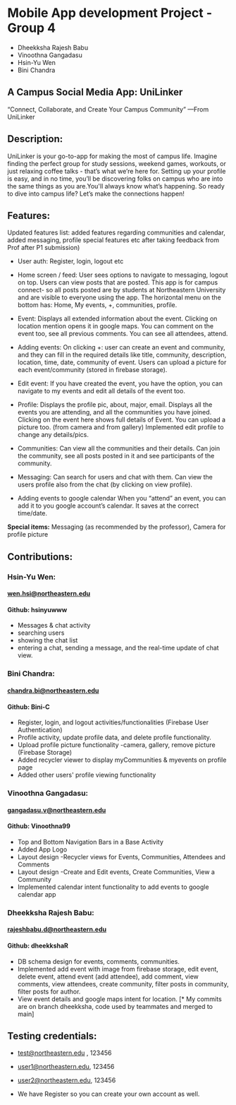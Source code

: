 # Mobile App development Project - Group 4

- Dheekksha Rajesh Babu
- Vinoothna Gangadasu
- Hsin-Yu Wen
- Bini Chandra

## A Campus Social Media App: UniLinker
“Connect, Collaborate, and Create Your Campus Community” —From UniLinker

## Description: 

UniLinker is your go-to-app for making the most of campus life. Imagine finding the perfect group for study sessions, weekend games, workouts, or just relaxing coffee talks - that’s what we’re here for. Setting up your profile is easy, and in no time, you’ll be discovering folks on campus who are into the same things as you are.You'll always know what’s happening. So ready to dive into campus life?
Let’s make the connections happen!


## Features:
Updated features list: added features regarding communities and calendar, added messaging, profile special features etc after taking feedback from Prof after P1 submission)

* User auth:
Register, login, logout etc

* Home screen / feed: 
User sees options to navigate to messaging, logout on top.
Users can view posts that are posted. This app is for campus connect- so all posts posted are by students at Northeastern University and are visible to everyone using the app.
The horizontal menu on the bottom has: Home, My events, +, communities, profile.

* Event:
Displays all extended information about the event.
Clicking on location mention opens it in google maps.
You can comment on the event too, see all previous comments.
You can see all attendees, attend.

* Adding events:
On clicking +: user can create an event and community, and they can fill in the required details like title, community, description, location, time, date, community of event. Users can upload a picture for each event/community (stored in firebase storage).

* Edit event:
If you have created the event, you have the option, you can navigate to my events and edit all details of the event too.

* Profile:
Displays the profile pic, about, major, email.
Displays all the events you are attending, and all the communities you have joined.
Clicking on the event here shows full details of Event.
You can upload a picture too. (from camera and from gallery)
Implemented edit profile to change any details/pics.
 
* Communities:
Can view all the communities and their details.
Can join the community, see all posts posted in it and see participants of the community.

* Messaging:
Can search for users and chat with them.
Can view the users profile also from the chat (by clicking on view profile).

* Adding events to google calendar
When you “attend” an event, you can add it to you google account’s calendar. It saves at the correct time/date. 


**Special items:**
Messaging (as recommended by the professor), 
Camera for profile picture


## Contributions: 

### **Hsin-Yu Wen:**
#### wen.hsi@northeastern.edu
#### Github: hsinyuwww
  
- Messages & chat activity
- searching users 
- showing the chat list
- entering a chat, sending a message, and the real-time update of chat view.

### **Bini Chandra:**
#### chandra.bi@northeastern.edu
#### Github: Bini-C
- Register, login, and logout activities/functionalities (Firebase User Authentication)
- Profile activity, update profile data, and delete profile functionality.
- Upload profile picture functionality -camera, gallery, remove picture (Firebase Storage)
- Added recycler viewer to display myCommunities & myevents on profile page
- Added other users' profile viewing functionality

### **Vinoothna Gangadasu:**
#### gangadasu.v@northeastern.edu
#### Github: Vinoothna99
- Top and Bottom Navigation Bars in a Base Activity 
- ⁠Added App Logo
- ⁠Layout design -Recycler views for Events, Communities, Attendees and Comments
- ⁠Layout design -Create and Edit events, Create Communities, View a Community
- ⁠Implemented calendar intent functionality to add events to google calendar app

### **Dheekksha Rajesh Babu:** 
#### rajeshbabu.d@northeastern.edu
#### Github: dheekkshaR
- DB schema design for events, comments, communities.
- Implemented add event with image from firebase storage, edit event, delete event, attend event (add attendee), add comment, view comments, view attendees, create community, filter posts in community, filter posts for author.
- View event details and google maps intent for location.
[* My commits are on branch dheekksha, code used by teammates and merged to main]

## Testing credentials:
- test@northeastern.edu , 
123456
- user1@northeastern.edu, 
123456
- user2@northeastern.edu, 
123456
  
- We have Register so you can create your own account as well.
